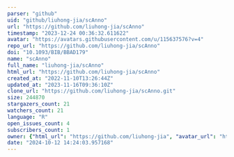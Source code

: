 ```yaml
---
parser: "github"
uid: "github/liuhong-jia/scAnno"
url: "https://github.com/liuhong-jia/scAnno"
timestamp: "2023-12-24 00:36:32.611622"
avatar: "https://avatars.githubusercontent.com/u/115637576?v=4"
repo_url: "https://github.com/liuhong-jia/scAnno"
doi: "10.1093/BIB/BBAD179"
name: "scAnno"
full_name: "liuhong-jia/scAnno"
html_url: "https://github.com/liuhong-jia/scAnno"
created_at: "2022-11-10T13:26:44Z"
updated_at: "2023-11-16T09:36:10Z"
clone_url: "https://github.com/liuhong-jia/scAnno.git"
size: 244870
stargazers_count: 21
watchers_count: 21
language: "R"
open_issues_count: 4
subscribers_count: 1
owner: {"html_url": "https://github.com/liuhong-jia", "avatar_url": "https://avatars.githubusercontent.com/u/115637576?v=4", "login": "liuhong-jia", "type": "User"}
date: "2024-10-12 14:24:03.957168"
---
```

